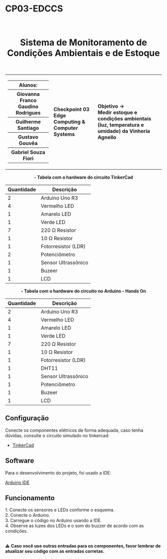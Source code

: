 # CP03-EDCCS

<div align="center">
  <br>
  <h1>Sistema de Monitoramento de Condições Ambientais e de Estoque </h1>
</div>

<br>

<table>
  <tr>
    <td>
      <div>
        <table>
          <tr>
            <th>Alunos:</th>
          </tr>
          <tr>
            <th> Giovanna Franco Gaudino Rodrigues</th>
          </tr>
          <tr>
            <th> Guilherme Santiago </th>
          </tr>
          <tr>
            <th> Gustavo Gouvêa </th>
          </tr>
          <tr>
            <th> Gabriel Souza Fiori </th>
          </tr>
        </table>
      </div>
    </td>
    <td>
      <div>
        <b>Checkpoint 03 <br> Edge Computing & Computer Systems</b>
      <td> <b>Objetivo → <br> Medir estoque e condições ambientais (luz, temperatura e umidade) da Vinheria Agnello</b> </td>
      </div>
    </td>
  </tr>
</table>


<div align="center">

<b> - Tabela com o hardware do circuito TinkerCad </b>

| Quantidade | Descrição                     |
| ---------- | ----------------------------- |
| 2          | Arduino Uno R3                |
| 4          | Vermelho LED                  |
| 1          | Amarelo LED                   |
| 1          | Verde LED                     |
| 7          | 220 Ω Resistor                |
| 1          | 10 Ω Resistor                 |
| 1          | Fotorresistor (LDR)           |
| 2          | Potenciômetro                 |
| 1          | Sensor Ultrassônico           |
| 1          | Buzeer                        |
| 1          | LCD                           |


<b> - Tabela com o hardware do circuito no Arduino - Hands On </b>

| Quantidade | Descrição                     |
| ---------- | ----------------------------- |
| 2          | Arduino Uno R3                |
| 4          | Vermelho LED                  |
| 1          | Amarelo LED                   |
| 1          | Verde LED                     |
| 7          | 220 Ω Resistor                |
| 1          | 10 Ω Resistor                 |
| 1          | Fotorresistor (LDR)           |
| 1          | DHT11                         |
| 1          | Sensor Ultrassônico           |
| 1          | Potenciômetro                 |
| 1          | Buzeer                        |
| 1          | LCD                           |

</div>

<h2> Configuração </h2>

Conecte os componentes elétricos de forma adequada, caso tenha dúvidas, consulte o circuito simulado no tinkercad:
- <a href="https://www.tinkercad.com/things/9IeQckPAQPY"> TinkerCad </a>


<h2> Software </h2>

<p> Para o desenvolvimento do projeto, foi usado a IDE: </p>

<a href="https://www.arduino.cc/en/software"> Arduino IDE </a>

<h2> Funcionamento  </h2>
1. Conecte os sensores e LEDs conforme o esquema. <br>
2. Conecte o Arduino. <br>
3. Carregue o código no Arduino usando a IDE. <br>
4. Observe as luzes dos LEDs e o som do buzzer de acordo com as condições. <br>

<br>

⚠️ <b> Caso você use outras entradas para os componentes, favor lembrar de atualizar seu código com as entradas corretas. </b>


